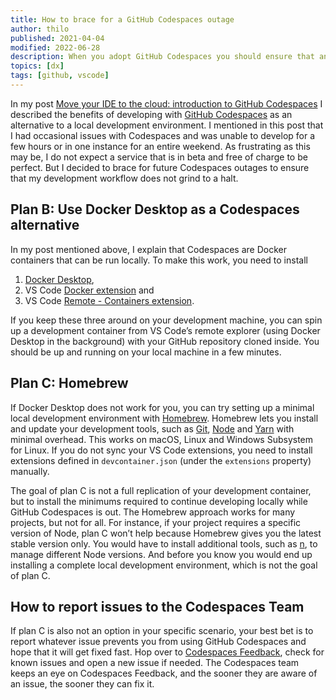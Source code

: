 ```yaml
---
title: How to brace for a GitHub Codespaces outage
author: thilo
published: 2021-04-04
modified: 2022-06-28
description: When you adopt GitHub Codespaces you should ensure that an outage does not grind your development workflow to a halt. This post explains how.
topics: [dx]
tags: [github, vscode]
---
```


In my post [Move your IDE to the cloud: introduction to GitHub Codespaces](/posts/move-your-ide-to-the-cloud-introduction-to-github-codespaces) I described the benefits of developing with [GitHub Codespaces](https://github.com/features/codespaces) as an alternative to a local development environment. I mentioned in this post that I had occasional issues with Codespaces and was unable to develop for a few hours or in one instance for an entire weekend. As frustrating as this may be, I do not expect a service that is in beta and free of charge to be perfect. But I decided to brace for future Codespaces outages to ensure that my development workflow does not grind to a halt.

## Plan B: Use Docker Desktop as a Codespaces alternative

In my post mentioned above, I explain that Codespaces are Docker containers that can be run locally. To make this work, you need to install

1. [Docker Desktop](https://www.docker.com/products/docker-desktop),
1. VS Code [Docker extension](https://marketplace.visualstudio.com/items?itemName=ms-azuretools.vscode-docker) and
1. VS Code [Remote - Containers extension](https://marketplace.visualstudio.com/items?itemName=ms-vscode-remote.remote-containers).

If you keep these three around on your development machine, you can spin up a development container from VS Code’s remote explorer (using Docker Desktop in the background) with your GitHub repository cloned inside. You should be up and running on your local machine in a few minutes.

## Plan C: Homebrew

If Docker Desktop does not work for you, you can try setting up a minimal local development environment with [Homebrew](https://brew.sh/). Homebrew lets you install and update your development tools, such as [Git](https://git-scm.com/), [Node](https://nodejs.org/en/) and [Yarn](https://yarnpkg.com/) with minimal overhead. This works on macOS, Linux and Windows Subsystem for Linux. If you do not sync your VS Code extensions, you need to install extensions defined in `devcontainer.json` (under the `extensions` property) manually.

The goal of plan C is not a full replication of your development container, but to install the minimums required to continue developing locally while GitHub Codespaces is out. The Homebrew approach works for many projects, but not for all. For instance, if your project requires a specific version of Node, plan C won’t help because Homebrew gives you the latest stable version only. You would have to install additional tools, such as [n](https://github.com/tj/n), to manage different Node versions. And before you know you would end up installing a complete local development environment, which is not the goal of plan C.

## How to report issues to the Codespaces Team

If plan C is also not an option in your specific scenario, your best bet is to report whatever issue prevents you from using GitHub Codespaces and hope that it will get fixed fast. Hop over to [Codespaces Feedback](https://github.com/github/feedback/discussions/categories/codespaces-feedback), check for known issues and open a new issue if needed. The Codespaces team keeps an eye on Codespaces Feedback, and the sooner they are aware of an issue, the sooner they can fix it.
